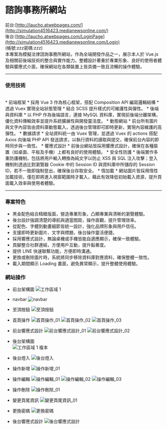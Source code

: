 # 諮詢事務所網站

前台:[http://laucho.atwebpages.com/](http://simulation4516423.medianewsonline.com/)
<br>
後台:[http://laucho.atwebpages.com/LoginPage](http://simulation4516423.medianewsonline.com/Login)
<br>
(帳號:zzz密碼:zzz)
<br>
本專案為模擬法律諮詢事務所網站，作為全端開發作品之一，展示本人於 Vue.js 及相關前後端技術的整合與實作能力。整體設計著重於專業形象、良好的使用者體驗與響應式介面，確保網站在各類裝置上皆具備一致且流暢的操作體驗。
<hr>

### 使用技術
<BR>
   * 前端框架
      * 採用 Vue 3 作為核心框架，搭配 Composition API 編寫邏輯結構
      * 透過 Vuex 實現全站狀態管理
      * 結合 SCSS 提升樣式的可維護性與彈性。
   * 後端與資料庫
      * 以 PHP 作為後端語言，連接 MySQL 資料庫，實現前後端分離架構，優化資料傳輸效率並提升系統擴展性與開發靈活度。
   * 動態網站
      * 前台所有圖片與文字內容皆由資料庫動態載入，透過後台管理即可即時更新，實現內容維護的高彈性。
   * 數據請求
      * 全站資料統一由 Vuex 管理，並透過 Vuex 的 actions 搭配 Axios 向後端 PHP API 發送請求，以執行資料的讀取與提交，確保前台內容的即時同步與一致性。
   * 響應式設計
      * 前後台網站皆採用響應式設計，確保在各種裝置（如桌面、平板及手機）上都有良好的使用體驗。
   * 安全性防護
      * 後端實作多重防護機制，包括將用戶輸入轉換為純文字以防止 XSS 與 SQL 注入攻擊；登入機制則透過比對瀏覽器 Cookie 中的 Session ID 與資料庫中所儲存的 Session ID，若不一致即強制登出，確保後台存取安全。
   * 惰加載
      * 網站圖片皆採用惰性加載技術，僅在即將進入視窗範圍時才載入，藉此有效降低初始載入資源，提升頁面載入效率與使用者體驗。
<hr>

### 專案特色
- 黑金配色結合精緻版面，營造專業形象，凸顯專業與清晰的瀏覽體驗。
- 後台設計強調清楚的導航與適當間距，操作直觀，提升管理效率。
- 從配色、字體到動畫細節皆統一設計，強化品牌形象與用戶信任。
- 支援即時更新圖片、文字與標題，後台操作靈活便捷。
- 採用響應式設計，無論桌機或手機皆能自適應顯示，確保一致體驗。
- 頁腳整合社群連結，方便用戶互動，提升黏著度。
- 提供 LINE 快速聯繫功能，方便即時溝通。
- 更換或刪除圖片時，系統將同步移除資料庫對應資料，確保整體一致性。
- 載入期間顯示 Loading 畫面，避免異常顯示，提升整體使用體驗。

### 網站操作
- 前台架構圖
![工作區域 1](https://github.com/user-attachments/assets/6a8b5fa1-f9c1-45f6-8e36-04a4ee78799a)
- navbar
![navbar ](https://github.com/user-attachments/assets/ce232cba-eb31-43a5-b812-ea44aae2698b)
- 至頂按鈕
![至頂按鈕](https://github.com/user-attachments/assets/3da2b942-9874-4778-b9c0-f2de30fadfe2)
- 首頁操作
![首頁操作_01](https://github.com/user-attachments/assets/b151bb64-10be-4d61-a7e5-e0a46bb524f2)
![首頁操作_02](https://github.com/user-attachments/assets/9c54e1a3-d33a-4190-addc-75fca7289eb4)
![首頁操作_03](https://github.com/user-attachments/assets/87a34fc3-953a-41ed-b09d-c50853802986)
- 前台響應式設計
![前台響應式設計_01](https://github.com/user-attachments/assets/bb608d31-0671-4992-824b-db76d91b3c7a)
![前台響應式設計_02](https://github.com/user-attachments/assets/b973baa1-fa1b-4069-978c-1a0a8d6d9f88)

- 後台架構圖  
![工作區域 1 複本](https://github.com/user-attachments/assets/3b25fdb3-c540-4462-8209-14ff53fcbbb9)
- 後台燈入
![後台燈入](https://github.com/user-attachments/assets/d4045718-4433-4dd9-a652-189e1113882b)
- 操作新增
![操作新增_01](https://github.com/user-attachments/assets/477cec28-9350-41b9-a9af-051147393d07)
- 操作編輯
![操作編輯_01](https://github.com/user-attachments/assets/db9898b4-885c-4c01-bf13-bd4dc8f3b9e6)
![操作編輯_02](https://github.com/user-attachments/assets/13e49015-026b-4cd0-a0b8-515e3efbc1a4)
![操作編輯_03](https://github.com/user-attachments/assets/f8063f23-f59b-4edc-a0a5-9021429d9cad)
- 操作刪除
![操作刪除_01](https://github.com/user-attachments/assets/950adcf0-8dcc-474f-a544-eb7cdea7b2c4)
- 變更頁尾資訊
![變更頁尾資訊_01](https://github.com/user-attachments/assets/29469e5a-e098-479a-a8fb-0ab1dd7a32d3)
- 更換密碼
![更換密碼](https://github.com/user-attachments/assets/5e0a1206-a045-4478-9040-588ed4e099f5)
- 後台響應式設計
![後台響應式設計](https://github.com/user-attachments/assets/24bac9e0-d48e-4f7c-98a1-fa9ffaa57b66)

